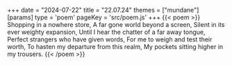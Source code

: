 +++
date = "2024-07-22"
title = "22.07.24"
themes = ["mundane"]
[params]
  type = 'poem'
  pageKey = 'src/poem.js'
+++
{{< poem >}}
Shopping in a nowhere store,
A far gone world beyond a screen,
Silent in its ever weighty expansion,
Until I hear the chatter of a far away tongue,
Perfect strangers who have given words,
For me to weigh and test their worth,
To hasten my departure from this realm,
My pockets sitting higher in my trousers.
{{< /poem >}}